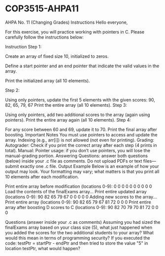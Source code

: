 # COP3515-AHPA11
AHPA No. 11 (Changing Grades) Instructions
Hello everyone,

For this exercise, you will practice working with pointers in C. Please carefully follow the instructions below:

Instruction
Step 1: 

Create an array of fixed size 10, initialized to zeros.

Define a start pointer and an end pointer that indicate the valid values in the array.

Print the initialized array (all 10 elements).

Step 2:

Using only pointers, update the first 5 elements with the given scores: 90, 82, 65, 79, 67
Print the entire array (all 10 elements).
Step 3:

Using only pointers, add two additional scores to the array (again using pointers).
Print the entire array again (all 10 elements).
Step 4:

For any score between 60 and 69, update it to 70.
Print the final array after boosting.
Important Notes
You must use pointers to access and update the array. Indexing (e.g., arr[i]) is not allowed (not even for printing).
Grading:
Autograder: Check if you print the correct array after each step (4 prints in total).
Manual:
Pointer usage: if you don’t use pointers, you will lose the manual-grading portion.
Answering Questions: answer both questions (below) inside your .c file as comments.
Do not upload PDFs or text files—submit exactly one .c file.
Output Example
Below is an example of how your output may look. Your formatting may vary; what matters is that you print all 10 elements after each modification.

Print entire array before modification (locations 0-9):
 0  0  0  0  0  0  0  0  0  0
Load the contents of the finalExams array...
Print entire updated array (locations 0-9):
90 82 65 79 67  0  0  0  0  0
Adding new scores to the array...
Print entire array (locations 0-9):
90 82 65 79 67 81 72  0  0  0
Print entire array after boosting D scores to C (locations 0-9):
90 82 70 79 70 81 72  0  0  0

Questions (answer inside your .c as comments)
Assuming you had sized the finalExams array based on your class size (5), what just happened when you added the scores for the two additional students to your array? What would this mean in terms of programming security?
If you executed the code: testPtr = startPtr - endPtr and then tried to store the value "5" in location testPtr, what would happen?
